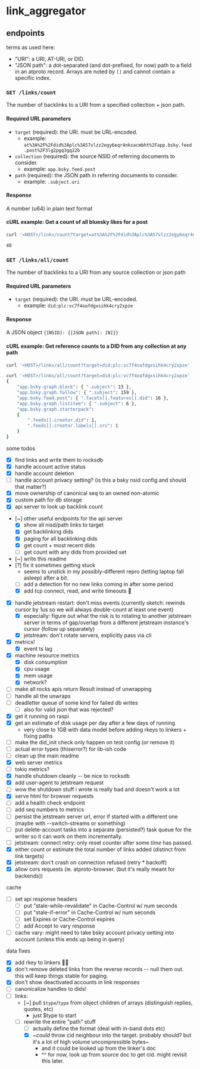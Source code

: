 # link_aggregator

## endpoints

terms as used here:

- "URI": a URI, AT-URI, or DID.
- "JSON path": a dot-separated (and dot-prefixed, for now) path to a field in an atproto record. Arrays are noted by `[]` and cannot contain a specific index.

### `GET /links/count`

The number of backlinks to a URI from a specified collection + json path.

#### Required URL parameters

- `target` (required): the URI. must be URL-encoded.
  - example: `at%3A%2F%2Fdid%3Aplc%3A57vlzz2egy6eqr4nksacmbht%2Fapp.bsky.feed.post%2F3lg2pgq3gq22b`
- `collection` (required): the source NSID of referring documents to consider.
  - example: `app.bsky.feed.post`
- `path` (required): the JSON path in referring documents to consider.
  - example: `.subject.uri`

#### Response

A number (u64) in plain text format

#### cURL example: Get a count of all bluesky likes for a post

```bash
curl '<HOST>/links/count?target=at%3A%2F%2Fdid%3Aplc%3A57vlzz2egy6eqr4nksacmbht%2Fapp.bsky.feed.post%2F3lg2pgq3gq22b&collection=app.bsky.feed.like&path=.subject.uri'

40
```

### `GET /links/all/count`

The number of backlinks to a URI from any source collection or json path

#### Required URL parameters

- `target` (required): the URI. must be URL-encoded.
  - example: `did:plc:vc7f4oafdgxsihk4cry2xpze`

#### Response

A JSON object `{[NSID]: {[JSON path]: [N]}}`

#### cURL example: Get reference counts to a DID from any collection at any path

```bash
curl '<HOST>/links/all/count?target=did:plc:vc7f4oafdgxsihk4cry2xpze'

curl '<HOST>/links/all/count?target=did:plc:vc7f4oafdgxsihk4cry2xpze'
{
    "app.bsky.graph.block": { ".subject": 13 },
    "app.bsky.graph.follow": { ".subject": 159 },
    "app.bsky.feed.post": { ".facets[].features[].did": 16 },
    "app.bsky.graph.listitem": { ".subject": 6 },
    "app.bsky.graph.starterpack":
    {
        ".feeds[].creator.did": 1,
        ".feeds[].creator.labels[].src": 1
    }
}
```


some todos

- [x] find links and write them to rocksdb
- [x] handle account active status
- [x] handle account deletion
- [ ] handle account privacy setting? (is this a bsky nsid config and should that matter?)
- [x] move ownership of canonical seq to an owned non-atomic
- [x] custom path for db storage
- [x] api server to look up backlink count
- [~] other useful endpoints for the api server
  - [x] show all nisd/path links to target
  - [x] get backlinking dids
  - [x] paging for all backlinking dids
  - [x] get count + most recent dids
  - [ ] get count with any dids from provided set
- [~] write this readme
- [?] fix it sometimes getting stuck
  - seems to unstick in my possibly-different repro (letting laptop fall asleep) after a bit.
  - [ ] add a detection for no new links coming in after some period
  - [x] add tcp connect, read, and write timeouts 🤞
- [x] handle jetstream restart: don't miss events (currently sketch: rewinds cursor by 1us so we will always double-count at least one event)
  - [x] especially: figure out what the risk is to rotating to another jetstream server in terms of gap/overlap from a different jetstream instance's cursor (follow up separately)
  - [x] jetstream: don't rotate servers, explicitly pass via cli
- [x] metrics!
  - [x] event ts lag
- [x] machine resource metrics
  - [x] disk consumption
  - [x] cpu usage
  - [x] mem usage
  - [x] network?
- [ ] make all rocks apis return Result instead of unwrapping
- [ ] handle all the unwraps
- [ ] deadletter queue of some kind for failed db writes
  - [ ] also for valid json that was rejected?
- [x] get it running on raspi
- [x] get an estimate of disk usage per day after a few days of running
  - very close to 1GB with data model before adding rkeys to linkers + fixing paths
- [ ] make the did_init check only happen on test config (or remove it)
- [ ] actual error types (thiserror?) for lib-ish code
- [ ] clean up the main readme
- [x] web server metrics
- [ ] tokio metrics?
- [x] handle shutdown cleanly -- be nice to rocksdb
- [x] add user-agent to jetstream request
- [ ] wow the shutdown stuff i wrote is really bad and doesn't work a lot
- [x] serve html for browser requests
- [ ] add a health check endpoint
- [ ] add seq numbers to metrics
- [ ] persist the jetstream server url, error if started with a different one (maybe with --switch-streams or something)
- [ ] put delete-account tasks into a separate (persisted?) task queue for the writer so it can work on them incrementally.
- [ ] jetstream: connect retry: only reset counter after some *time* has passed.
- [x] either count or estimate the total number of links added (distinct from link targets)
- [x] jetstream: don't crash on connection refused (retry * backoff)
- [x] allow cors requests (ie. atproto-browser. (but it's really meant for backends))

cache
- [ ] set api response headers
  - [ ] put "stale-while-revalidate" in Cache-Control w/ num seconds
  - [ ] put "stale-if-error" in Cache-Control w/ num seconds
  - [ ] set Expires or Cache-Control expires
  - [ ] add Accept to vary response
- [ ] cache vary: might need to take bsky account privacy setting into account (unless this ends up being in query)

data fixes
- [x] add rkey to linkers 🤦‍♀️
- [x] don't remove deleted links from the reverse records -- null them out. this will keep things stable for paging.
- [x] don't show deactivated accounts in link responses
- [ ] canonicalize handles to dids!
- [ ] links:
  - [~] pull `$type`/`type` from object children of arrays (distinguish replies, quotes, etc)
    - just $type to start
  - [ ] rewrite the entire "path" stuff
    - [ ] actually define the format (deal with in-band dots etc)
    - [x] ~_could_ throw cid neighbour into the target. probably should? but it's a lot of high volume uncompressible bytes~
      - and it could be looked up from the linker's doc
      - ^^ for now, look up from source doc to get cid. might revisit this later.
